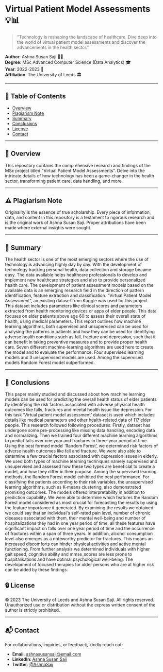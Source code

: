 # Virtual Patient Model Assessments 💡📊

> "Technology is reshaping the landscape of healthcare. Dive deep into the world of virtual patient model assessments and discover the advancements in the health sector."

**Author**: Ashna Susan Saji 🙋‍♀️  
**Degree**: MSc Advanced Computer Science (Data Analytics) 🎓  
**Year**: 2022-2023 📅  
**Affiliation**: The University of Leeds 🏛

---

## 🌟 Table of Contents

- [Overview](#-overview)
- [Plagiarism Note](#-plagiarism-note)
- [Summary](#-summary)
- [Conclusions](#-conclusions)
- [License](#-license)
- [Contact](#-mailbox_with_mail-contact)

---

## 📌 Overview

This repository contains the comprehensive research and findings of the MSc project titled "Virtual Patient Model Assessments". Delve into the intricate details of how technology has been a game-changer in the health sector, transforming patient care, data handling, and more.

---

## ⚠️ Plagiarism Note

Originality is the essence of true scholarship. Every piece of information, data, and content in this repository is a testament to rigorous research and is the original work of Ashna Susan Saji. Proper attributions have been made where external insights were sought.

---

## 📖 Summary

The health sector is one of the most emerging sectors where the use of technology is advancing highly day by day. With the development of technology tracking personal health, data collection and storage became easy. The data available helps healthcare professionals to develop and implement new healthcare strategies and also to provide personalized health care. The development of patient assessment models based on the available data is an emerging research field in the direction of pattern identification, feature extraction and classification.
“Virtual Patient Model Assessment”, an existing dataset from Kaggle was used for this project. This dataset includes parameters like clinical scores and parameters extracted from health monitoring devices or apps of elder people. This data focuses on elder patients above age 60 to assess their overall state of health, using medical parameters.
This report outlines how machine learning algorithms, both supervised and unsupervised can be used for analysing the patterns in patients and how they can be used for identifying adverse health conditions such as fall, fracture and depression, such that it can benefit in taking preventive measures and to provide proper health care. Seven different machine-learning algorithms are used here to create the model and to evaluate the performance. Four supervised learning models and 3 unsupervised models are used. Among the supervised models Random Forest model outperformed.


---


## 🎯 Conclusions
This paper mainly studied and discussed about how machine learning models can be used for predicting the overall health status of elder patients by identifying the risk factors associated with adverse physical health outcomes like falls, fractures and mental health issue like depression. For this task ‘Virtual patient model assessment’ dataset is used which includes details like medical parameters and other health-related data of 117 elder people. This research followed following procedures: Firstly, dataset has undergone some pre-processing like missing data handling, encoding data and normalizing. Then we trained four different machine learning algorithms to predict falls over one year and fractures in three-year period of time. Using the best formed model ‘Random Forest’, we determined risk factors of adverse health outcomes like fall and fracture. We were also able to determine a few crucial factors associated with depression issues in elderly. We used both types of machine learning techniques namely supervised and unsupervised and assessed how these two types are beneficial to create a model, and how they differ in their purpose. Among the supervised learning methods, the Random Forest model exhibited the best performance. For classifying the patients according to their risk variables, the unsupervised learning algorithms, such as K-means clustering, also demonstrated promising outcomes. The models offered interpretability in addition to prediction capability. We were able to determine which features the Random Forest model considered as most crucial for forecasting the results by using the feature importance it generated. By examining the results we obtained we could say that an individual's self-rated pain level, number of chronic diseases associated with them, their mental well-being and number of hospitalizations they had in one year period of time, all these features have significant impact on falls over one year period of time and the occurrence of fractures within a span of three years. In addition, alcohol consumption level also emerges as a noteworthy predictor for fractures. This means an increased discomforts can hinder physical activities and active mental functioning. From further analysis we determined individuals with higher gait speed, cognitive ability and mmse_scores are less prone to hospitalisations and have optimal psychological well-being. The development of focused therapies for older persons who are at higher risk can be aided by these findings.

## 🔒 License

© 2023 The University of Leeds and Ashna Susan Saji. All rights reserved. Unauthorized use or distribution without the express written consent of the author is strictly prohibited.

---

## 📬 Contact

For collaborations, inquiries, or feedback, kindly reach out:

- **Email**: [ashnasusansaji@email.com](mailto:ashnasusansaji@email.com)
- **LinkedIn**: [Ashna Susan Saji](https://www.linkedin.com/in/ashnasusansaji/)
- **Twitter**: [@AshnaSaji](https://twitter.com/AshnaSaji)

